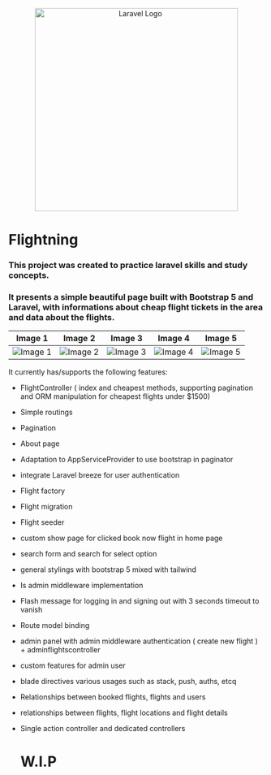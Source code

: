 <p align="center"><a href="https://laravel.com" target="_blank"><img src="https://raw.githubusercontent.com/laravel/art/master/logo-lockup/5%20SVG/2%20CMYK/1%20Full%20Color/laravel-logolockup-cmyk-red.svg" width="400" alt="Laravel Logo"></a></p>

# Flightning

### This project was created to practice laravel skills and study concepts.
### It presents a simple beautiful page built with Bootstrap 5 and Laravel, with informations about cheap flight tickets in the area and data about the flights.


| Image 1 | Image 2 | Image 3 | Image 4 | Image 5
|---------|---------|---------|---------|--------|
| ![Image 1](https://github.com/luizfellips/flightning/assets/110192027/8950641c-39ff-4ccc-a2d5-06b61de7f844) | ![Image 2](https://github.com/luizfellips/flightning/assets/110192027/618471f6-96e9-4f68-b317-512941dc23ad) | ![Image 3](https://github.com/luizfellips/flightning/assets/110192027/31c59d74-fef1-44b9-87ff-d6a915e9721d) | ![Image 4](https://github.com/luizfellips/flightning/assets/110192027/6a6ae4cd-fa33-4b23-8687-59946dd877ab) | ![Image 5](https://github.com/luizfellips/flightning/assets/110192027/9e34689a-821b-4cce-be89-bb8962167b77)


It currently has/supports the following features:

- FlightController ( index and cheapest methods, supporting pagination and ORM manipulation for cheapest flights under $1500)
- Simple routings
- Pagination
- About page
- Adaptation to AppServiceProvider to use bootstrap in paginator
- integrate Laravel breeze for user authentication
- Flight factory
- Flight migration
- Flight seeder
- custom show page for clicked book now flight in home page
- search form and search for select option
- general stylings with bootstrap 5 mixed with tailwind
- Is admin middleware implementation
- Flash message for logging in and signing out with 3 seconds timeout to vanish
- Route model binding
- admin panel with admin middleware authentication ( create new flight ) + adminflightscontroller
- custom features for admin user
- blade directives various usages such as stack, push, auths, etcq
- Relationships between booked flights, flights and users
- relationships between flights, flight locations and flight details
- Single action controller and dedicated controllers

  # W.I.P
